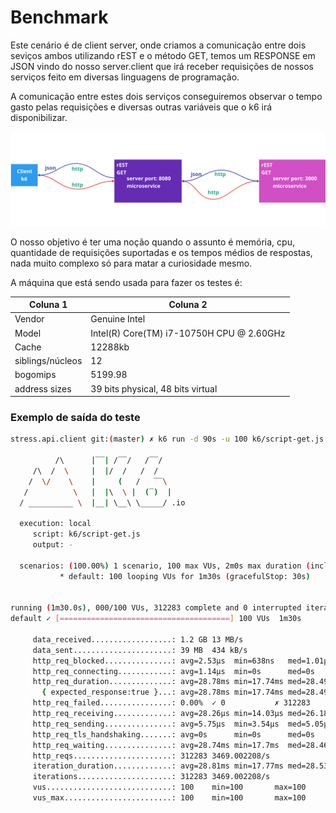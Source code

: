 # Benchmark

Este cenário é de client server, onde criamos a comunicação entre dois seviços ambos utilizando rEST e o método GET, temos um RESPONSE em JSON vindo do nosso server.client que irá receber requisições de nossos serviços feito em diversas linguagens de programação.

A comunicação entre estes dois serviços conseguiremos observar o tempo gasto pelas requisições  e diversas outras variáveis que o k6 irá disponibilizar.

![diagrama](./diagrama-stress.png)

O nosso objetivo é ter uma noção quando o assunto é memória, cpu, quantidade de requisições suportadas e os tempos médios de respostas, nada muito complexo só para matar a curiosidade mesmo.

A máquina que está sendo usada para fazer os testes é:

| Coluna 1 | Coluna 2 |
|----------|----------|
| Vendor | Genuine Intel |
| Model | Intel(R) Core(TM) i7-10750H CPU @ 2.60GHz |
| Cache | 12288kb |
| siblings/núcleos | 12 |
| bogomips | 5199.98 |
| address sizes | 39 bits physical, 48 bits virtual |


### Exemplo de saída do teste
```bash
stress.api.client git:(master) ✗ k6 run -d 90s -u 100 k6/script-get.js

          /\      |‾‾| /‾‾/   /‾‾/   
     /\  /  \     |  |/  /   /  /    
    /  \/    \    |     (   /   ‾‾\  
   /          \   |  |\  \ |  (‾)  | 
  / __________ \  |__| \__\ \_____/ .io

  execution: local
     script: k6/script-get.js
     output: -

  scenarios: (100.00%) 1 scenario, 100 max VUs, 2m0s max duration (incl. graceful stop):
           * default: 100 looping VUs for 1m30s (gracefulStop: 30s)


running (1m30.0s), 000/100 VUs, 312283 complete and 0 interrupted iterations
default ✓ [======================================] 100 VUs  1m30s

     data_received..................: 1.2 GB 13 MB/s
     data_sent......................: 39 MB  434 kB/s
     http_req_blocked...............: avg=2.53µs  min=638ns   med=1.01µs  max=32.82ms  p(90)=1.51µs  p(95)=1.66µs 
     http_req_connecting............: avg=1.14µs  min=0s      med=0s      max=29.98ms  p(90)=0s      p(95)=0s     
     http_req_duration..............: avg=28.78ms min=17.74ms med=28.49ms max=137.97ms p(90)=31.29ms p(95)=32.11ms
       { expected_response:true }...: avg=28.78ms min=17.74ms med=28.49ms max=137.97ms p(90)=31.29ms p(95)=32.11ms
     http_req_failed................: 0.00%  ✓ 0           ✗ 312283
     http_req_receiving.............: avg=28.26µs min=14.03µs med=26.18µs max=4.81ms   p(90)=34.64µs p(95)=37.72µs
     http_req_sending...............: avg=5.75µs  min=3.54µs  med=5.05µs  max=30.52ms  p(90)=7.22µs  p(95)=7.8µs  
     http_req_tls_handshaking.......: avg=0s      min=0s      med=0s      max=0s       p(90)=0s      p(95)=0s     
     http_req_waiting...............: avg=28.74ms min=17.7ms  med=28.46ms max=137.91ms p(90)=31.26ms p(95)=32.08ms
     http_reqs......................: 312283 3469.002208/s
     iteration_duration.............: avg=28.81ms min=17.77ms med=28.53ms max=165.66ms p(90)=31.33ms p(95)=32.15ms
     iterations.....................: 312283 3469.002208/s
     vus............................: 100    min=100       max=100 
     vus_max........................: 100    min=100       max=100

```